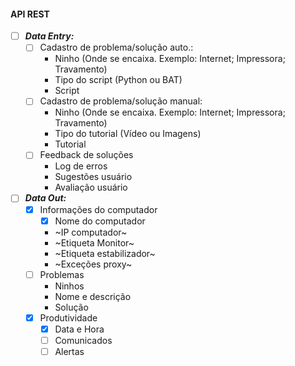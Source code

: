 #### API REST 
- [ ] **_Data Entry:_**
  - [ ] Cadastro de problema/solução auto.:
    - Ninho (Onde se encaixa. Exemplo: Internet; Impressora; Travamento)
    - Tipo do script (Python ou BAT)
    - Script
  - [ ] Cadastro de problema/solução manual:
    - Ninho (Onde se encaixa. Exemplo: Internet; Impressora; Travamento)
    - Tipo do tutorial (Vídeo ou Imagens)
    - Tutorial
  - [ ] Feedback de soluções
    - Log de erros
    - Sugestões usuário
    - Avaliação usuário
- [ ] **_Data Out:_**
  - [x] Informações do computador
    - [x] Nome do computador
    - ~IP computador~
    - ~Etiqueta Monitor~
    - ~Etiqueta estabilizador~
    - ~Exceções proxy~
  - [ ] Problemas
    - Ninhos
    - Nome e descrição
    - Solução
  - [x] Produtividade
    - [x] Data e Hora
    - [ ] Comunicados
    - [ ] Alertas